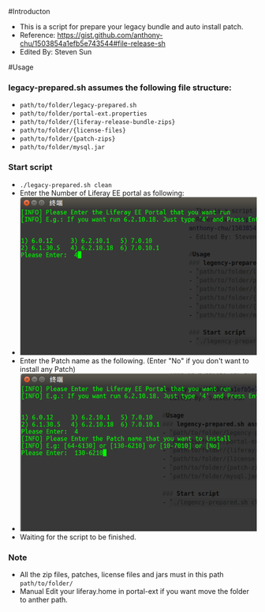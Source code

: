 #Introducton
- This is a script for prepare your legacy bundle and auto install patch.
- Reference: https://gist.github.com/anthony-chu/1503854a1efb5e743544#file-release-sh
- Edited By: Steven Sun

#Usage
### legacy-prepared.sh assumes the following file structure:  
- `path/to/folder/legacy-prepared.sh`
- `path/to/folder/portal-ext.properties`
- `path/to/folder/{liferay-release-bundle-zips}`
- `path/to/folder/{license-files}`
- `path/to/folder/{patch-zips}`
- `path/to/folder/mysql.jar `

### Start script
- `./legacy-prepared.sh clean`
- Enter the Number of Liferay EE portal as following:
- ![ScreenShot](https://raw.githubusercontent.com/yunlinsun/shell-related/master/legacy-prepared/screenshot1.png)
- Enter the Patch name as the following. (Enter "No" if you don't want to install any Patch)
- ![ScreenShot](https://raw.githubusercontent.com/yunlinsun/shell-related/master/legacy-prepared/screenshot2.png)
- Waiting for the script to be finished.

### Note
- All the zip files, patches, license files and jars must in this path `path/to/folder/`
- Manual Edit your liferay.home in portal-ext if you want move the folder to anther path.

